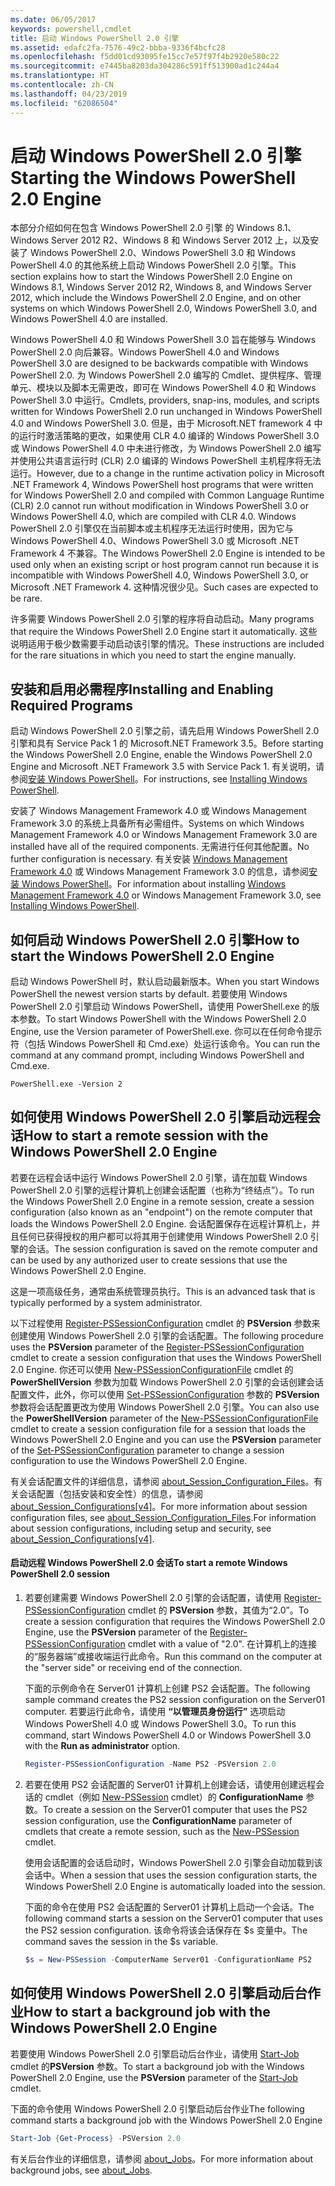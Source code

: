 ```yaml
---
ms.date: 06/05/2017
keywords: powershell,cmdlet
title: 启动 Windows PowerShell 2.0 引擎
ms.assetid: edafc2fa-7576-49c2-bbba-9336f4bcfc28
ms.openlocfilehash: f5dd01cd93095fe15cc7e57f97f4b2920e580c22
ms.sourcegitcommit: e7445ba8203da304286c591ff513900ad1c244a4
ms.translationtype: HT
ms.contentlocale: zh-CN
ms.lasthandoff: 04/23/2019
ms.locfileid: "62086504"
---
```

# <a name="starting-the-windows-powershell-20-engine"></a><span data-ttu-id="c97bf-103">启动 Windows PowerShell 2.0 引擎</span><span class="sxs-lookup"><span data-stu-id="c97bf-103">Starting the Windows PowerShell 2.0 Engine</span></span>

<span data-ttu-id="c97bf-104">本部分介绍如何在包含 Windows PowerShell 2.0 引擎 的 Windows 8.1、Windows Server 2012 R2、Windows 8 和 Windows Server 2012 上，以及安装了 Windows PowerShell 2.0、Windows PowerShell 3.0 和 Windows PowerShell 4.0 的其他系统上启动 Windows PowerShell 2.0 引擎。</span><span class="sxs-lookup"><span data-stu-id="c97bf-104">This section explains how to start the Windows PowerShell 2.0 Engine on Windows 8.1, Windows Server 2012 R2, Windows 8, and Windows Server 2012, which include the Windows PowerShell 2.0 Engine, and on other systems on which Windows PowerShell 2.0, Windows PowerShell 3.0, and Windows PowerShell 4.0 are installed.</span></span>

<span data-ttu-id="c97bf-105">Windows PowerShell 4.0 和 Windows PowerShell 3.0 旨在能够与 Windows PowerShell 2.0 向后兼容。</span><span class="sxs-lookup"><span data-stu-id="c97bf-105">Windows PowerShell 4.0 and Windows PowerShell 3.0 are designed to be backwards compatible with Windows PowerShell 2.0.</span></span> <span data-ttu-id="c97bf-106">为 Windows PowerShell 2.0 编写的 Cmdlet、提供程序、管理单元、模块以及脚本无需更改，即可在 Windows PowerShell 4.0 和 Windows PowerShell 3.0 中运行。</span><span class="sxs-lookup"><span data-stu-id="c97bf-106">Cmdlets, providers, snap-ins, modules, and scripts written for Windows PowerShell 2.0 run unchanged in Windows PowerShell 4.0 and Windows PowerShell 3.0.</span></span> <span data-ttu-id="c97bf-107">但是，由于 Microsoft.NET framework 4 中的运行时激活策略的更改，如果使用 CLR 4.0 编译的 Windows PowerShell 3.0 或 Windows PowerShell 4.0 中未进行修改，为 Windows PowerShell 2.0 编写并使用公共语言运行时 (CLR) 2.0 编译的 Windows PowerShell 主机程序将无法运行。</span><span class="sxs-lookup"><span data-stu-id="c97bf-107">However, due to a change in the runtime activation policy in Microsoft .NET Framework 4, Windows PowerShell host programs that were written for Windows PowerShell 2.0 and compiled with Common Language Runtime (CLR) 2.0 cannot run without modification in Windows PowerShell 3.0 or Windows PowerShell 4.0, which are compiled with CLR 4.0.</span></span> <span data-ttu-id="c97bf-108">Windows PowerShell 2.0 引擎仅在当前脚本或主机程序无法运行时使用，因为它与 Windows PowerShell 4.0、Windows PowerShell 3.0 或 Microsoft .NET Framework 4 不兼容。</span><span class="sxs-lookup"><span data-stu-id="c97bf-108">The Windows PowerShell 2.0 Engine is intended to be used only when an existing script or host program cannot run because it is incompatible with Windows PowerShell 4.0, Windows PowerShell 3.0, or Microsoft .NET Framework 4.</span></span> <span data-ttu-id="c97bf-109">这种情况很少见。</span><span class="sxs-lookup"><span data-stu-id="c97bf-109">Such cases are expected to be rare.</span></span>

<span data-ttu-id="c97bf-110">许多需要 Windows PowerShell 2.0 引擎的程序将自动启动。</span><span class="sxs-lookup"><span data-stu-id="c97bf-110">Many programs that require the Windows PowerShell 2.0 Engine start it automatically.</span></span> <span data-ttu-id="c97bf-111">这些说明适用于极少数需要手动启动该引擎的情况。</span><span class="sxs-lookup"><span data-stu-id="c97bf-111">These instructions are included for the rare situations in which you need to start the engine manually.</span></span>

## <a name="installing-and-enabling-required-programs"></a><span data-ttu-id="c97bf-112">安装和启用必需程序</span><span class="sxs-lookup"><span data-stu-id="c97bf-112">Installing and Enabling Required Programs</span></span>

<span data-ttu-id="c97bf-113">启动 Windows PowerShell 2.0 引擎之前，请先启用 Windows PowerShell 2.0 引擎和具有 Service Pack 1 的 Microsoft.NET Framework 3.5。</span><span class="sxs-lookup"><span data-stu-id="c97bf-113">Before starting the Windows PowerShell 2.0 Engine, enable the Windows PowerShell 2.0 Engine and Microsoft .NET Framework 3.5 with Service Pack 1.</span></span> <span data-ttu-id="c97bf-114">有关说明，请参阅[安装 Windows PowerShell](../install/Installing-Windows-PowerShell.md)。</span><span class="sxs-lookup"><span data-stu-id="c97bf-114">For instructions, see [Installing Windows PowerShell](../install/Installing-Windows-PowerShell.md).</span></span>

<span data-ttu-id="c97bf-115">安装了 Windows Management Framework 4.0 或 Windows Management Framework 3.0 的系统上具备所有必需组件。</span><span class="sxs-lookup"><span data-stu-id="c97bf-115">Systems on which Windows Management Framework 4.0 or Windows Management Framework 3.0 are installed have all of the required components.</span></span> <span data-ttu-id="c97bf-116">无需进行任何其他配置。</span><span class="sxs-lookup"><span data-stu-id="c97bf-116">No further configuration is necessary.</span></span> <span data-ttu-id="c97bf-117">有关安装 [Windows Management Framework 4.0](https://go.microsoft.com/fwlink/?LinkID=293881) 或 Windows Management Framework 3.0 的信息，请参阅[安装 Windows PowerShell](../install/Installing-Windows-PowerShell.md)。</span><span class="sxs-lookup"><span data-stu-id="c97bf-117">For information about installing [Windows Management Framework 4.0](https://go.microsoft.com/fwlink/?LinkID=293881) or Windows Management Framework 3.0, see [Installing Windows PowerShell](../install/Installing-Windows-PowerShell.md).</span></span>

## <a name="how-to-start-the-windows-powershell-20-engine"></a><span data-ttu-id="c97bf-118">如何启动 Windows PowerShell 2.0 引擎</span><span class="sxs-lookup"><span data-stu-id="c97bf-118">How to start the Windows PowerShell 2.0 Engine</span></span>

<span data-ttu-id="c97bf-119">启动 Windows PowerShell 时，默认启动最新版本。</span><span class="sxs-lookup"><span data-stu-id="c97bf-119">When you start Windows PowerShell the newest version starts by default.</span></span> <span data-ttu-id="c97bf-120">若要使用 Windows PowerShell 2.0 引擎启动 Windows PowerShell，请使用 PowerShell.exe 的版本参数。</span><span class="sxs-lookup"><span data-stu-id="c97bf-120">To start Windows PowerShell with the Windows PowerShell 2.0 Engine, use the Version parameter of PowerShell.exe.</span></span> <span data-ttu-id="c97bf-121">你可以在任何命令提示符（包括 Windows PowerShell 和 Cmd.exe）处运行该命令。</span><span class="sxs-lookup"><span data-stu-id="c97bf-121">You can run the command at any command prompt, including Windows PowerShell and Cmd.exe.</span></span>

```
PowerShell.exe -Version 2
```

## <a name="how-to-start-a-remote-session-with-the-windows-powershell-20-engine"></a><span data-ttu-id="c97bf-122">如何使用 Windows PowerShell 2.0 引擎启动远程会话</span><span class="sxs-lookup"><span data-stu-id="c97bf-122">How to start a remote session with the Windows PowerShell 2.0 Engine</span></span>

<span data-ttu-id="c97bf-123">若要在远程会话中运行 Windows PowerShell 2.0 引擎，请在加载 Windows PowerShell 2.0 引擎的远程计算机上创建会话配置（也称为“终结点”）。</span><span class="sxs-lookup"><span data-stu-id="c97bf-123">To run the Windows PowerShell 2.0 Engine in a remote session, create a session configuration (also known as an "endpoint") on the remote computer that loads the Windows PowerShell 2.0 Engine.</span></span> <span data-ttu-id="c97bf-124">会话配置保存在远程计算机上，并且任何已获得授权的用户都可以将其用于创建使用 Windows PowerShell 2.0 引擎的会话。</span><span class="sxs-lookup"><span data-stu-id="c97bf-124">The session configuration is saved on the remote computer and can be used by any authorized user to create sessions that use the Windows PowerShell 2.0 Engine.</span></span>

<span data-ttu-id="c97bf-125">这是一项高级任务，通常由系统管理员执行。</span><span class="sxs-lookup"><span data-stu-id="c97bf-125">This is an advanced task that is typically performed by a system administrator.</span></span>

<span data-ttu-id="c97bf-126">以下过程使用 [Register-PSSessionConfiguration](https://technet.microsoft.com/library/e9152ae2-bd6d-4056-9bc7-dc1893aa29ea) cmdlet 的 **PSVersion** 参数来创建使用 Windows PowerShell 2.0 引擎的会话配置。</span><span class="sxs-lookup"><span data-stu-id="c97bf-126">The following procedure uses the **PSVersion** parameter of the [Register-PSSessionConfiguration](https://technet.microsoft.com/library/e9152ae2-bd6d-4056-9bc7-dc1893aa29ea) cmdlet to create a session configuration that uses the Windows PowerShell 2.0 Engine.</span></span> <span data-ttu-id="c97bf-127">你还可以使用 [New-PSSessionConfigurationFile](https://technet.microsoft.com/library/5f3e3633-6e90-479c-aea9-ba45a1954866) cmdlet 的 **PowerShellVersion** 参数为加载 Windows PowerShell 2.0 引擎的会话创建会话配置文件，此外，你可以使用 [Set-PSSessionConfiguration](https://technet.microsoft.com/library/b21fbad3-1759-4260-b206-dcb8431cd6ea) 参数的 **PSVersion** 参数将会话配置更改为使用 Windows PowerShell 2.0 引擎。</span><span class="sxs-lookup"><span data-stu-id="c97bf-127">You can also use the **PowerShellVersion** parameter of the [New-PSSessionConfigurationFile](https://technet.microsoft.com/library/5f3e3633-6e90-479c-aea9-ba45a1954866) cmdlet to create a session configuration file for a session that loads the Windows PowerShell 2.0 Engine and you can use the **PSVersion** parameter of the [Set-PSSessionConfiguration](https://technet.microsoft.com/library/b21fbad3-1759-4260-b206-dcb8431cd6ea) parameter to change a session configuration to use the Windows PowerShell 2.0 Engine.</span></span>

<span data-ttu-id="c97bf-128">有关会话配置文件的详细信息，请参阅 [about_Session_Configuration_Files](https://technet.microsoft.com/library/c7217447-1ebf-477b-a8ef-4dbe9a1473b8)。有关会话配置（包括安装和安全性）的信息，请参阅 [about_Session_Configurations[v4]](https://technet.microsoft.com/library/a2fbe12a-350c-4d04-be50-24102824e3ab)。</span><span class="sxs-lookup"><span data-stu-id="c97bf-128">For more information about session configuration files, see [about_Session_Configuration_Files](https://technet.microsoft.com/library/c7217447-1ebf-477b-a8ef-4dbe9a1473b8).For information about session configurations, including setup and security, see [about_Session_Configurations[v4]](https://technet.microsoft.com/library/a2fbe12a-350c-4d04-be50-24102824e3ab).</span></span>

#### <a name="to-start-a-remote-windows-powershell-20-session"></a><span data-ttu-id="c97bf-129">启动远程 Windows PowerShell 2.0 会话</span><span class="sxs-lookup"><span data-stu-id="c97bf-129">To start a remote Windows PowerShell 2.0 session</span></span>

1. <span data-ttu-id="c97bf-130">若要创建需要 Windows PowerShell 2.0 引擎的会话配置，请使用 [Register-PSSessionConfiguration](https://technet.microsoft.com/library/e9152ae2-bd6d-4056-9bc7-dc1893aa29ea) cmdlet 的 **PSVersion** 参数，其值为“2.0”。</span><span class="sxs-lookup"><span data-stu-id="c97bf-130">To create a session configuration that requires the Windows PowerShell 2.0 Engine, use the **PSVersion** parameter of the [Register-PSSessionConfiguration](https://technet.microsoft.com/library/e9152ae2-bd6d-4056-9bc7-dc1893aa29ea) cmdlet with a value of "2.0".</span></span> <span data-ttu-id="c97bf-131">在计算机上的连接的“服务器端”或接收端运行此命令。</span><span class="sxs-lookup"><span data-stu-id="c97bf-131">Run this command on the computer at the "server side" or receiving end of the connection.</span></span>

   <span data-ttu-id="c97bf-132">下面的示例命令在 Server01 计算机上创建 PS2 会话配置。</span><span class="sxs-lookup"><span data-stu-id="c97bf-132">The following sample command creates the PS2 session configuration on the Server01 computer.</span></span> <span data-ttu-id="c97bf-133">若要运行此命令，请使用 **“以管理员身份运行”** 选项启动 Windows PowerShell 4.0 或 Windows PowerShell 3.0。</span><span class="sxs-lookup"><span data-stu-id="c97bf-133">To run this command, start Windows PowerShell 4.0 or Windows PowerShell 3.0 with the **Run as administrator** option.</span></span>

   ```powershell
   Register-PSSessionConfiguration -Name PS2 -PSVersion 2.0
   ```

2. <span data-ttu-id="c97bf-134">若要在使用 PS2 会话配置的 Server01 计算机上创建会话，请使用创建远程会话的 cmdlet（例如 [New-PSSession](https://technet.microsoft.com/library/76f6628c-054c-4eda-ba7a-a6f28daaa26f) cmdlet）的 **ConfigurationName** 参数。</span><span class="sxs-lookup"><span data-stu-id="c97bf-134">To create a session on the Server01 computer that uses the PS2 session configuration, use the **ConfigurationName** parameter of cmdlets that create a remote session, such as the [New-PSSession](https://technet.microsoft.com/library/76f6628c-054c-4eda-ba7a-a6f28daaa26f) cmdlet.</span></span>

   <span data-ttu-id="c97bf-135">使用会话配置的会话启动时，Windows PowerShell 2.0 引擎会自动加载到该会话中。</span><span class="sxs-lookup"><span data-stu-id="c97bf-135">When a session that uses the session configuration starts, the Windows PowerShell 2.0 Engine is automatically loaded into the session.</span></span>

   <span data-ttu-id="c97bf-136">下面的命令在使用 PS2 会话配置的 Server01 计算机上启动一个会话。</span><span class="sxs-lookup"><span data-stu-id="c97bf-136">The following command starts a session on the Server01 computer that uses the PS2 session configuration.</span></span> <span data-ttu-id="c97bf-137">该命令将该会话保存在 $s 变量中。</span><span class="sxs-lookup"><span data-stu-id="c97bf-137">The command saves the session in the $s variable.</span></span>

   ```powershell
   $s = New-PSSession -ComputerName Server01 -ConfigurationName PS2
   ```

## <a name="how-to-start-a-background-job-with-the-windows-powershell-20-engine"></a><span data-ttu-id="c97bf-138">如何使用 Windows PowerShell 2.0 引擎启动后台作业</span><span class="sxs-lookup"><span data-stu-id="c97bf-138">How to start a background job with the Windows PowerShell 2.0 Engine</span></span>

<span data-ttu-id="c97bf-139">若要使用 Windows PowerShell 2.0 引擎启动后台作业，请使用 [Start-Job](https://technet.microsoft.com/library/2bc04935-0deb-4ec0-b856-d7290cca6442) cmdlet 的**PSVersion** 参数。</span><span class="sxs-lookup"><span data-stu-id="c97bf-139">To start a background job with the Windows PowerShell 2.0 Engine, use the **PSVersion** parameter of the [Start-Job](https://technet.microsoft.com/library/2bc04935-0deb-4ec0-b856-d7290cca6442) cmdlet.</span></span>

<span data-ttu-id="c97bf-140">下面的命令使用 Windows PowerShell 2.0 引擎启动后台作业</span><span class="sxs-lookup"><span data-stu-id="c97bf-140">The following command starts a background job with the Windows PowerShell 2.0 Engine</span></span>

```powershell
Start-Job {Get-Process} -PSVersion 2.0
```

<span data-ttu-id="c97bf-141">有关后台作业的详细信息，请参阅 [about_Jobs](/powershell/module/microsoft.powershell.core/about/about_jobs)。</span><span class="sxs-lookup"><span data-stu-id="c97bf-141">For more information about background jobs, see [about_Jobs](/powershell/module/microsoft.powershell.core/about/about_jobs).</span></span>